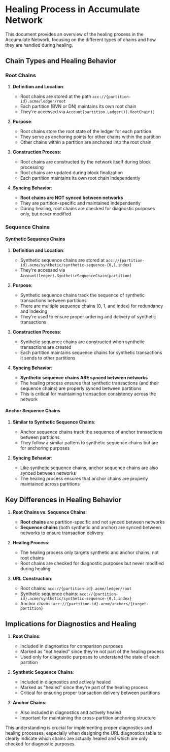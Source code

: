 # Healing Process in Accumulate Network

This document provides an overview of the healing process in the Accumulate Network, focusing on the different types of chains and how they are handled during healing.

## Chain Types and Healing Behavior

### Root Chains

1. **Definition and Location**:
   - Root chains are stored at the path `acc://{partition-id}.acme/ledger/root`
   - Each partition (BVN or DN) maintains its own root chain
   - They're accessed via `Account(partition.Ledger()).RootChain()`

2. **Purpose**:
   - Root chains store the root state of the ledger for each partition
   - They serve as anchoring points for other chains within the partition
   - Other chains within a partition are anchored into the root chain

3. **Construction Process**:
   - Root chains are constructed by the network itself during block processing
   - Root chains are updated during block finalization
   - Each partition maintains its own root chain independently

4. **Syncing Behavior**:
   - **Root chains are NOT synced between networks**
   - They are partition-specific and maintained independently
   - During healing, root chains are checked for diagnostic purposes only, but never modified

### Sequence Chains

#### Synthetic Sequence Chains

1. **Definition and Location**:
   - Synthetic sequence chains are stored at `acc://{partition-id}.acme/synthetic/synthetic-sequence-{0,1,index}`
   - They're accessed via `Account(ledger).SyntheticSequenceChain(partition)`

2. **Purpose**:
   - Synthetic sequence chains track the sequence of synthetic transactions between partitions
   - There are multiple sequence chains (0, 1, and index) for redundancy and indexing
   - They're used to ensure proper ordering and delivery of synthetic transactions

3. **Construction Process**:
   - Synthetic sequence chains are constructed when synthetic transactions are created
   - Each partition maintains sequence chains for synthetic transactions it sends to other partitions

4. **Syncing Behavior**:
   - **Synthetic sequence chains ARE synced between networks**
   - The healing process ensures that synthetic transactions (and their sequence chains) are properly synced between partitions
   - This is critical for maintaining transaction consistency across the network

#### Anchor Sequence Chains

1. **Similar to Synthetic Sequence Chains**:
   - Anchor sequence chains track the sequence of anchor transactions between partitions
   - They follow a similar pattern to synthetic sequence chains but are for anchoring purposes

2. **Syncing Behavior**:
   - Like synthetic sequence chains, anchor sequence chains are also synced between networks
   - The healing process ensures that anchor chains are properly maintained across partitions

## Key Differences in Healing Behavior

1. **Root Chains vs. Sequence Chains**:
   - **Root chains** are partition-specific and not synced between networks
   - **Sequence chains** (both synthetic and anchor) are synced between networks to ensure transaction delivery

2. **Healing Process**:
   - The healing process only targets synthetic and anchor chains, not root chains
   - Root chains are checked for diagnostic purposes but never modified during healing

3. **URL Construction**:
   - Root chains: `acc://{partition-id}.acme/ledger/root`
   - Synthetic sequence chains: `acc://{partition-id}.acme/synthetic/synthetic-sequence-{0,1,index}`
   - Anchor chains: `acc://{partition-id}.acme/anchors/{target-partition}`

## Implications for Diagnostics and Healing

1. **Root Chains**:
   - Included in diagnostics for comparison purposes
   - Marked as "not healed" since they're not part of the healing process
   - Used only for diagnostic purposes to understand the state of each partition

2. **Synthetic Sequence Chains**:
   - Included in diagnostics and actively healed
   - Marked as "healed" since they're part of the healing process
   - Critical for ensuring proper transaction delivery between partitions

3. **Anchor Chains**:
   - Also included in diagnostics and actively healed
   - Important for maintaining the cross-partition anchoring structure

This understanding is crucial for implementing proper diagnostics and healing processes, especially when designing the URL diagnostics table to clearly indicate which chains are actually healed and which are only checked for diagnostic purposes.
